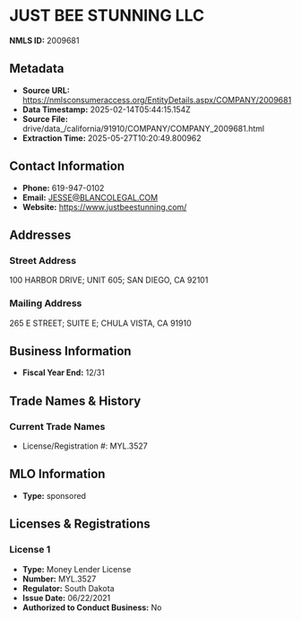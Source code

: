 # JUST BEE STUNNING LLC

**NMLS ID:** 2009681

## Metadata
- **Source URL:** https://nmlsconsumeraccess.org/EntityDetails.aspx/COMPANY/2009681
- **Data Timestamp:** 2025-02-14T05:44:15.154Z
- **Source File:** drive/data_/california/91910/COMPANY/COMPANY_2009681.html
- **Extraction Time:** 2025-05-27T10:20:49.800962

## Contact Information
- **Phone:** 619-947-0102
- **Email:** JESSE@BLANCOLEGAL.COM
- **Website:** https://www.justbeestunning.com/

## Addresses
### Street Address
100 HARBOR DRIVE; UNIT 605; SAN DIEGO, CA 92101

### Mailing Address
265 E STREET; SUITE E; CHULA VISTA, CA 91910

## Business Information
- **Fiscal Year End:** 12/31

## Trade Names & History
### Current Trade Names
- License/Registration #: MYL.3527

## MLO Information
- **Type:** sponsored

## Licenses & Registrations

### License 1
- **Type:** Money Lender License
- **Number:** MYL.3527
- **Regulator:** South Dakota
- **Issue Date:** 06/22/2021
- **Authorized to Conduct Business:** No
